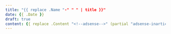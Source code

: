```yaml
---
title: "{{ replace .Name "-" " " | title }}"
date: {{ .Date }}
draft: true
content: {{ replace .Content "<!--adsense-->" (partial "adsense-inarticle.html" .) | safeHTML }}
---
```


